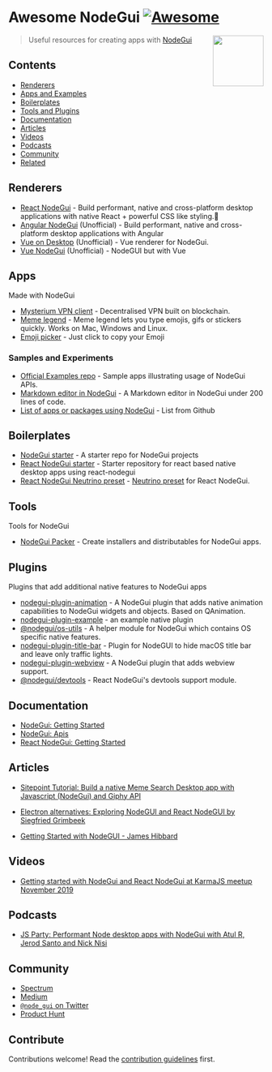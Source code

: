 # Awesome NodeGui [![Awesome](https://awesome.re/badge.svg)](https://github.com/nodegui/awesome-nodegui)

[<img src="https://github.com/nodegui/nodegui/raw/master/extras/logo/nodegui-circle.png" align="right" width="100">](https://docs.nodegui.org)

> Useful resources for creating apps with [NodeGui](https://docs.nodegui.org)

## Contents

- [Renderers](#renderers)
- [Apps and Examples](#apps)
- [Boilerplates](#boilerplates)
- [Tools and Plugins](#tools)
- [Documentation](#documentation)
- [Articles](#articles)
- [Videos](#videos)
- [Podcasts](#podcasts)
- [Community](#community)
- [Related](#related)

## Renderers

- [React NodeGui](https://github.com/nodegui/react-nodegui) - Build performant, native and cross-platform desktop applications with native React + powerful CSS like styling.🚀
- [Angular NodeGui](https://github.com/irustm/angular-nodegui) (Unofficial) - Build performant, native and cross-platform desktop applications with Angular
- [Vue on Desktop](https://github.com/shubhamzanwar/vue-on-desktop) (Unofficial) - Vue renderer for NodeGui.
- [Vue NodeGui](https://github.com/NovusTheory/vue-nodegui) (Unofficial) - NodeGUI but with Vue

## Apps

Made with NodeGui

- [Mysterium VPN client](https://github.com/mysteriumnetwork/mysterium-vpn2) - Decentralised VPN built on blockchain.
- [Meme legend](https://github.com/master-atul/meme-legend) - Meme legend lets you type emojis, gifs or stickers quickly. Works on Mac, Windows and Linux.
- [Emoji picker](https://github.com/slidinghotdog/emoji-picker) - Just click to copy your Emoji

### Samples and Experiments

- [Official Examples repo](https://github.com/nodegui/examples) - Sample apps illustrating usage of NodeGui APIs.
- [Markdown editor in NodeGui](https://github.com/master-atul/mdview-nodegui) - A Markdown editor in NodeGui under 200 lines of code.
- [List of apps or packages using NodeGui](https://github.com/nodegui/nodegui/network/dependents) - List from Github

## Boilerplates

- [NodeGui starter](https://github.com/nodegui/nodegui-starter) - A starter repo for NodeGui projects
- [React NodeGui starter](https://github.com/nodegui/react-nodegui-starter) - Starter repository for react based native desktop apps using react-nodegui
- [React NodeGui Neutrino preset](https://github.com/constgen/neutrino-preset-react-nodegui) - [Neutrino preset](https://neutrinojs.org/presets/) for React NodeGui.

## Tools

Tools for NodeGui

- [NodeGui Packer](https://github.com/nodegui/packer) - Create installers and distributables for NodeGui apps.

## Plugins

Plugins that add additional native features to NodeGui apps

- [nodegui-plugin-animation](https://github.com/nodegui/nodegui-plugin-animation) - A NodeGui plugin that adds native animation capabilities to NodeGui widgets and objects. Based on QAnimation.
- [nodegui-plugin-example](https://github.com/nodegui/nodegui-plugin-example) - an example native plugin
- [@nodegui/os-utils](https://github.com/nodegui/os-utils) - A helper module for NodeGui which contains OS specific native features.
- [nodegui-plugin-title-bar](https://github.com/nodegui/nodegui-plugin-title-bar) - Plugin for NodeGUI to hide macOS title bar and leave only traffic lights.
- [nodegui-plugin-webview](https://github.com/nodegui/nodegui-plugin-webview) - A NodeGui plugin that adds webview support.
- [@nodegui/devtools](https://github.com/nodegui/devtools) - React NodeGui's devtools support module.

## Documentation

- [NodeGui: Getting Started](https://docs.nodegui.org/docs/guides/getting-started)
- [NodeGui: Apis](https://docs.nodegui.org/docs/api/generated/classes/qapplication)
- [React NodeGui: Getting Started](https://react.nodegui.org/docs/guides/getting-started/)

## Articles

- [Sitepoint Tutorial: Build a native Meme Search Desktop app with Javascript (NodeGui) and Giphy API](https://www.sitepoint.com/build-native-desktop-gif-searcher-app-using-nodegui/)

- [Electron alternatives: Exploring NodeGUI and React NodeGUI by Siegfried Grimbeek](https://blog.logrocket.com/electron-alternatives-exploring-nodegui-and-react-nodegui/)

- [Getting Started with NodeGUI - James Hibbard](https://hibbard.eu/node-gui/)

## Videos

- [Getting started with NodeGui and React NodeGui at KarmaJS meetup November 2019](https://www.youtube.com/watch?v=8jH5gaEEDv4)

## Podcasts

- [JS Party: Performant Node desktop apps with NodeGui with Atul R, Jerod Santo and Nick Nisi](https://changelog.com/jsparty/96)

## Community

- [Spectrum](https://spectrum.chat/nodegui)
- [Medium](https://medium.com/nodegui)
- [`@node_gui` on Twitter](https://twitter.com/node_gui)
- [Product Hunt](https://www.producthunt.com/posts/nodegui-2)

## Contribute

Contributions welcome! Read the [contribution guidelines](contributing.md) first.
